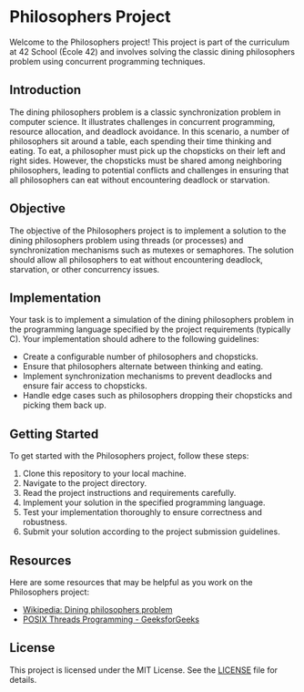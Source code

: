 # Philosophers Project

Welcome to the Philosophers project! This project is part of the curriculum at 42 School (École 42) and involves solving the classic dining philosophers problem using concurrent programming techniques.

## Introduction

The dining philosophers problem is a classic synchronization problem in computer science. It illustrates challenges in concurrent programming, resource allocation, and deadlock avoidance. In this scenario, a number of philosophers sit around a table, each spending their time thinking and eating. To eat, a philosopher must pick up the chopsticks on their left and right sides. However, the chopsticks must be shared among neighboring philosophers, leading to potential conflicts and challenges in ensuring that all philosophers can eat without encountering deadlock or starvation.

## Objective

The objective of the Philosophers project is to implement a solution to the dining philosophers problem using threads (or processes) and synchronization mechanisms such as mutexes or semaphores. The solution should allow all philosophers to eat without encountering deadlock, starvation, or other concurrency issues.

## Implementation

Your task is to implement a simulation of the dining philosophers problem in the programming language specified by the project requirements (typically C). Your implementation should adhere to the following guidelines:

- Create a configurable number of philosophers and chopsticks.
- Ensure that philosophers alternate between thinking and eating.
- Implement synchronization mechanisms to prevent deadlocks and ensure fair access to chopsticks.
- Handle edge cases such as philosophers dropping their chopsticks and picking them back up.

## Getting Started

To get started with the Philosophers project, follow these steps:

1. Clone this repository to your local machine.
2. Navigate to the project directory.
3. Read the project instructions and requirements carefully.
4. Implement your solution in the specified programming language.
5. Test your implementation thoroughly to ensure correctness and robustness.
6. Submit your solution according to the project submission guidelines.

## Resources

Here are some resources that may be helpful as you work on the Philosophers project:

- [Wikipedia: Dining philosophers problem](https://en.wikipedia.org/wiki/Dining_philosophers_problem)
- [POSIX Threads Programming - GeeksforGeeks](https://www.geeksforgeeks.org/multithreading-c-2/)

## License

This project is licensed under the MIT License. See the [LICENSE](LICENSE) file for details.

